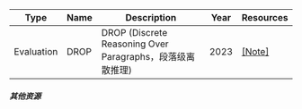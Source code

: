 |Type| Name|Description| Year |Resources|
| ------- | ----- | ------ |----- | ------ |
|Evaluation|DROP|DROP (Discrete Reasoning Over Paragraphs，段落级离散推理)|2023|[[Note]](https://mp.weixin.qq.com/s/uMEklZ10SqljzRJLIwWoIA)|

##### 其他资源

